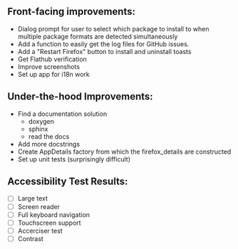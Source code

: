 ## Front-facing improvements:

* Dialog prompt for user to select which package to install to when multiple package formats are detected simultaneously
* Add a function to easily get the log files for GitHub issues.
* Add a "Restart Firefox" button to install and uninstall toasts
* Get Flathub verification
* Improve screenshots
* Set up app for i18n work

## Under-the-hood Improvements:

 * Find a documentation solution
    * doxygen
    * sphinx
    * read the docs
 * Add more docstrings 
 * Create AppDetails factory from which the firefox_details are constructed
 * Set up unit tests (surprisingly difficult)


## Accessibility Test Results:
<!-- TODO Retry all of these on Gnome 47 since Orca was improved -->
- [ ] Large text
- [ ] Screen reader
- [ ] Full keyboard navigation
- [ ] Touchscreen support
- [ ] Accerciser test
- [ ] Contrast

